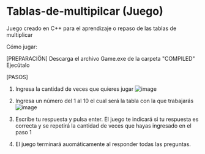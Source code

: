 # Tablas-de-multipilcar (Juego)

Juego creado en C++ para el aprendizaje o repaso de las tablas de multiplicar


Cómo jugar:

[PREPARACIÖN]
Descarga el archivo Game.exe de la carpeta "COMPILED"
Ejecútalo

[PASOS]

1. Ingresa la cantidad de veces que quieres jugar
![image](https://user-images.githubusercontent.com/89426850/182650068-6465f0d0-0226-4ab8-bb8b-99d032ac5359.png)



2. Ingresa un número del 1 al 10 el cual será la tabla con la que trabajarás
![image](https://user-images.githubusercontent.com/89426850/182650461-d0349309-fd00-453a-aa15-bb8439069c06.png)


3. Escribe tu respuesta y pulsa enter. El juego te indicará si tu respuesta es correcta y se repetirá la cantidad de veces que hayas ingresado en el paso 1


4. El juego terminará auomáticamente al responder todas las preguntas.
